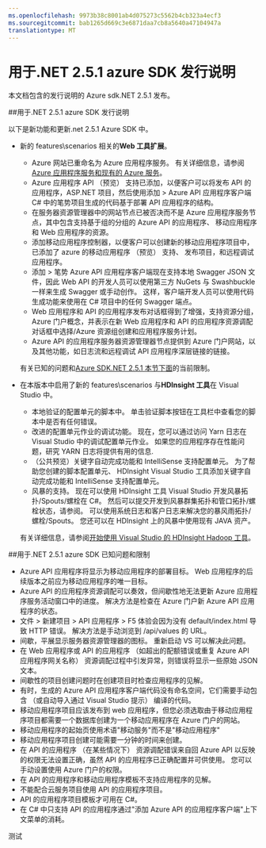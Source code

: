 ```yaml
---
ms.openlocfilehash: 9973b38c8001ab4d075273c5562b4cb323a4ecf3
ms.sourcegitcommit: bab1265d669c3e6871daa7cb8a5640a47104947a
translationtype: MT
---
```

<properties 
   pageTitle="用于.NET 2.5.1 azure SDK 发行说明" 
   description="用于.NET 2.5.1 azure SDK 发行说明" 
   services="app-service" 
   documentationCenter=".net,nodejs,java" 
   authors="Juliako" 
   manager="dwrede" 
   editor=""/>

<tags
   ms.service="app-service"
   ms.devlang="multiple"
   ms.topic="article"
   ms.tgt_pltfrm="na"
   ms.workload="integration" 
   ms.date="06/29/2015"
   ms.author="juliako"/>


# 用于.NET 2.5.1 azure SDK 发行说明

本文档包含的发行说明的 Azure sdk.NET 2.5.1 发布。 

##用于.NET 2.5.1 azure SDK 发行说明

以下是新功能和更新.net 2.5.1 Azure SDK 中。

- 新的 features\scenarios 相关的**Web 工具扩展**。 

    - Azure 网站已重命名为 Azure 应用程序服务。 有关详细信息，请参阅[Azure 应用程序服务和现有的 Azure 服务](app-service-changes-existing-services.md)。
    - Azure 应用程序 API （预览） 支持已添加，以便客户可以将发布 API 的应用程序，ASP.NET 项目，然后使用添加 > Azure API 应用程序客户端 C# 中的笔势项目生成的代码基于部署 API 应用程序的结构。 
    - 在服务器资源管理器中的网站节点已被否决而不是 Azure 应用程序服务节点，其中包含支持基于组的分组的 Azure API 的应用程序、 移动应用程序和 Web 应用程序的资源。
    - 添加移动应用程序控制器，以便客户可以创建新的移动应用程序项目中，已添加了 azure 的移动应用程序 （预览） 支持、 发布项目，和远程调试应用程序。
    - 添加 > 笔势 Azure API 应用程序客户端现在支持本地 Swagger JSON 文件，因此 Web API 的开发人员可以使用第三方 NuGets 与 Swashbuckle 一样来生成 Swagger 或手动创作。 这样，客户端开发人员可以使用代码生成功能来使用在 C# 项目中的任何 Swagger 端点。 
    - Web 应用程序和 API 的应用程序发布对话框得到了增强，支持资源分组，Azure 门户概念，并表示在新 Web 应用程序和 API 的应用程序资源调配对话框中选择/Azure 资源组创建和应用程序服务计划。 
    - Azure API 的应用程序服务器资源管理器节点提供到 Azure 门户网站，以及其他功能，如日志流和远程调试 API 应用程序深层链接的链接。

    有关已知的问题和[Azure SDK.NET 2.5.1 本节下面](app-service-release-notes.md#known_issues_2_5_1)的当前限制。


- 在本版本中启用了新的 features\scenarios 与**HDInsight 工具**在 Visual Studio 中。 
    - 本地验证的配置单元的脚本中。 单击验证脚本按钮在工具栏中查看您的脚本中是否有任何错误。 
    - 改进的配置单元作业的调试功能。 现在，您可以通过访问 Yarn 日志在 Visual Studio 中的调试配置单元作业。 如果您的应用程序存在性能问题，研究 YARN 日志将提供有用的信息.
    - （公共预览）关键字自动完成功能和 IntelliSense 支持配置单元。 为了帮助您创建的脚本配置单元、 HDInsight Visual Studio 工具添加关键字自动完成功能和 IntelliSense 支持配置单元。
    - 风暴的支持。 现在可以使用 HDInsight 工具 Visual Studio 开发风暴拓扑/Spouts/螺栓在 C#。 然后可以提交开发到风暴群集拓扑和管口拓扑/螺栓状态，请参阅。 可以使用系统日志和客户日志来解决您的暴风雨拓扑/螺栓/Spouts。 您还可以在 HDInsight 上的风暴中使用现有 JAVA 资产。
    
    有关详细信息，请参阅[开始使用 Visual Studio 的 HDInsight Hadoop 工具](hdinsight-hadoop-visual-studio-tools-get-started.md)。



##<a id="known_issues_2_5_1"></a>用于.NET 2.5.1 azure SDK 已知问题和限制

- Azure API 应用程序将显示为移动应用程序的部署目标。 Web 应用程序的后续版本之前应为移动应用程序的唯一目标。 
- Azure API 的应用程序资源调配可以奏效，但间歇性地无法更新 Azure 应用程序服务活动窗口中的进度。 解决方法是检查在 Azure 门户新 Azure API 应用程序的状态。 
- 文件 > 新建项目 > API 应用程序 > F5 体验会因为没有 default/index.html 导致 HTTP 错误。 解决方法是手动浏览到 /api/values 的 URL。 
- 间歇，平展显示服务器资源管理器的图标。 重新启动 VS 可以解决此问题。 
- 在 Web 应用程序或 API 的应用程序 （如超出的配额错误或重复 Azure API 应用程序网关名称） 资源调配过程中引发异常，则错误将显示一些原始 JSON 文本。 
- 间歇性的项目创建问题时在创建项目时检查应用程序的见解。
- 有时，生成的 Azure API 应用程序客户端代码没有命名空间，它们需要手动包含 （或自动导入通过 Visual Studio 提示） 编译的代码。 
- 移动应用程序项目应该发布到 web 应用程序，但您必须选取由于移动应用程序项目都需要一个数据库创建为一个移动应用程序在 Azure 门户的网站。 
- 移动应用程序的起始页使用术语"移动服务"而不是"移动应用程序" 
- 移动应用程序项目创建可能需要一分钟的时间来创建。 
- 在 API 的应用程序 （在某些情况下） 资源调配错误来自回 Azure API 以反映的权限无法设置正确，虽然 API 的应用程序已正确配置并可供使用。 您可以手动设置使用 Azure 门户的权限。
- 在 API 的应用程序和移动应用程序模板不支持应用程序的见解。
- 不能配合云服务项目使用 API 的应用程序项目。
- API 的应用程序项目模板才可用在 C#。
- 在 C# 中只支持 API 的应用程序通过"添加 Azure API 的应用程序客户端"上下文菜单的消耗。

 
测试
